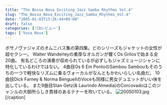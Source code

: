 ```yaml
---
title: "The Bossa Nova Exciting Jazz Samba Rhythms Vol.4"
slug: "The_Bossa_Nova_Exciting_Jazz_Samba_Rhythms_Vol.4"
date: "2005-01-03T13:26:44+09:00"
draft: false
categories: ['CDレビュー']
tags: ['Vosa Nova']
---
```


ボサノヴァジャズのオムニバス集の第四集。どのシリーズもジャケットの女性が超セクシー。 Walter Wanderleyの重厚なオルガンが響くOs Grilosで始まる全20曲。 有名どころの演奏が収められているが必ずしもジャズミュージシャンに特化しているわけではない。 4曲目Os 6 Em PontoのSambou Sambouもそのうちの一つで軽快なリズムに乗るヴォーカルがなんともかわいらしい名曲だ。 10曲目Dick Farney & Norma BenguellのVoceも同様に男女デュエットがいい味を出している。 また9曲目Stan Getz(& Laurindo Almedia)のCorcovadoはこのジャンルの大御所らしき貫禄のあるテナーを吹いている。 ![20050103.jpg](/wp-content/archives/20050103.jpg) [/caption]